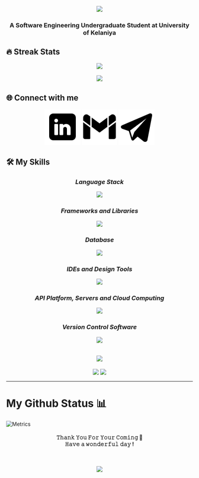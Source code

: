 <!-- [![xx](https://readme-typing-svg.herokuapp.com?font=Fira+Code&pause=1000&width=435&lines=Howdy+%F0%9F%91%8B%2C+I'm+Bhashith+Udawaththa)]
 -->



<p align="center">
<img src="https://readme-typing-svg.herokuapp.com?font=Fira+Code&pause=1000&width=435&lines=Howdy+%F0%9F%91%8B%2C+I'm+Bhashith+Udawaththa" />
</p>

<h3 align="center"><b>A Software Engineering Undergraduate Student at University of Kelaniya</i></b></h3>


<!-- <p align="center">
  <a href="https://skillicons.dev">
<img src="https://img.shields.io/tokei/lines/github/Pavithiran2000/e-commerce-webpage?color=%2319BB19FF&style=flat-square" />
  </a>
</p> -->


## 🔥 Streak Stats 
<p align="center">
 <img  src="https://github-readme-streak-stats.herokuapp.com?user=usbzonelk&theme=blue-green&border_radius=6&mode=weekly"/>
</p>

<div align="center">
<img src="https://github-readme-stats.vercel.app/api?username=usbzonelk&show_icons=true&theme=blue-green"  />
</p>
</div>

## 🌐 Connect with me 
<p align="center">
<a href = "https://www.linkedin.com/in/bhashith/" target="blank">
<img src="https://raw.githubusercontent.com/usbzonelk/usbzonelk/main/assets/img/linkedin.svg" /></a>
<a href="mailto:bhashith.me@gmail.com" target="blank">
<img src="https://raw.githubusercontent.com/usbzonelk/usbzonelk/main/assets/img/gmail.svg" /></a>
<a href="https://t.me/bhashith_me" target="blank">
<img src="https://raw.githubusercontent.com/usbzonelk/usbzonelk/main/assets/img/telegram.svg" /></a>
</p> 
  
  ## 🛠️ My Skills 
  
<h3 align="center"><b><i>Language Stack </i></b></h3>
<p align="center">
  <a href="https://skillicons.dev">
   <img src="https://skillicons.dev/icons?i=html,css,javascript,php,c,python," />
  </a>
</p>

<h3 align="center"><b><i>Frameworks and Libraries </i></b></h3>
<p align="center">
  <a href="https://skillicons.dev">
   <img src="https://skillicons.dev/icons?i=nodejs,react,redux,bootstrap,materialui," />
  </a>
</p>

<h3 align="center"><b><i>Database  </i></b></h3>
<p align="center">
  <a href="https://skillicons.dev">
   <img src="https://skillicons.dev/icons?i=mysql,mongo, " />
  </a>
</p>

<h3 align="center"><b><i>IDEs and Design Tools </i></b></h3>
<p align="center">
  <a href="https://skillicons.dev">
   <img src="https://skillicons.dev/icons?i=figma,xd,idea,vscode" />
  </a>
</p>

<h3 align="center"><b><i>API Platform, Servers and Cloud Computing</i></b></h3>
<p align="center">
  <a href="https://skillicons.dev">
   <img src="https://skillicons.dev/icons?i=postman" />
  </a>
</p>

<h3 align="center"><b><i>Version Control Software</i></b></h3>
<p align="center">
  <a href="https://skillicons.dev">
   <img src="https://skillicons.dev/icons?i=git,github,gitlab" />
  </a>
</p>

</br>

<div align="center">
<img src="https://github-readme-stats.vercel.app/api/top-langs/?username=usbzonelk&theme=blue-green&layout=compact" height="192px"/>
</div>

</br>

<div align="center">
        <img src="http://github-profile-summary-cards.vercel.app/api/cards/repos-per-language?username=usbzonelk&theme=blue_green"/>
        <img src="http://github-profile-summary-cards.vercel.app/api/cards/most-commit-language?username=usbzonelk&theme=blue_green"/>
</div>
<!-- [![Top Langs](https://github-readme-stats.vercel.app/api/top-langs/?username=usbzonelk&theme=blue-green&layout=compact)]
![](http://github-profile-summary-cards.vercel.app/api/cards/repos-per-language?username=usbzonelk&theme=blue_green)
![](http://github-profile-summary-cards.vercel.app/api/cards/most-commit-language?username=usbzonelk&theme=blue_green) -->

-----

# My Github Status 📊
![Metrics](https://metrics.lecoq.io/usbzonelk?template=classic&followup=1&achievements=1&activity=1&people=1&base=header%2C%20activity%2C%20community%2C%20repositories%2C%20metadata&base.indepth=false&base.hireable=false&base.skip=false&followup=false&followup.sections=repositories&followup.indepth=false&followup.archived=true&people=false&people.limit=24&people.identicons=true&people.identicons.hide=false&people.size=38&people.types=followers%2C%20following&people.shuffle=false&achievements=false&achievements.threshold=C&achievements.secrets=true&achievements.display=compact&achievements.limit=0&activity=false&activity.limit=5&activity.load=300&activity.days=14&activity.visibility=all&activity.timestamps=false&activity.filter=all&config.timezone=Asia%2FColombo)
</br>

<h4 align="center">
𝚃𝚑𝚊𝚗𝚔 𝚈𝚘𝚞 𝙵𝚘𝚛 𝚈𝚘𝚞𝚛 𝙲𝚘𝚖𝚒𝚗𝚐 🤝
  </br>
𝙷𝚊𝚟𝚎 𝚊 𝚠𝚘𝚗𝚍𝚎𝚛𝚏𝚞𝚕 𝚍𝚊𝚢 ! 
</h4>
</br>
<p align="center">
  <img src="https://img.shields.io/github/last-commit/usbzonelk/usbzonelk?logo=github&style=for-the-badge"/>
</p>
